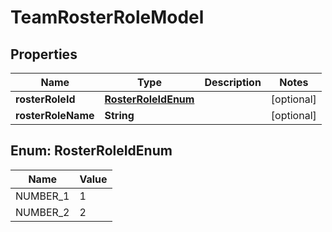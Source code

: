 
# TeamRosterRoleModel

## Properties
Name | Type | Description | Notes
------------ | ------------- | ------------- | -------------
**rosterRoleId** | [**RosterRoleIdEnum**](#RosterRoleIdEnum) |  |  [optional]
**rosterRoleName** | **String** |  |  [optional]


<a name="RosterRoleIdEnum"></a>
## Enum: RosterRoleIdEnum
Name | Value
---- | -----
NUMBER_1 | 1
NUMBER_2 | 2



